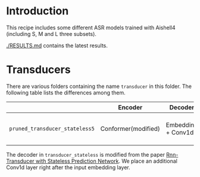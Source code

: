 
# Introduction

This recipe includes some different ASR models trained with Aishell4 (including S, M and L three subsets).

[./RESULTS.md](./RESULTS.md) contains the latest results.

# Transducers

There are various folders containing the name `transducer` in this folder.
The following table lists the differences among them.

|                                       | Encoder             | Decoder            | Comment                     |
|---------------------------------------|---------------------|--------------------|-----------------------------|
| `pruned_transducer_stateless5`        | Conformer(modified) | Embedding + Conv1d | Using k2 pruned RNN-T loss  |                      |

The decoder in `transducer_stateless` is modified from the paper
[Rnn-Transducer with Stateless Prediction Network](https://ieeexplore.ieee.org/document/9054419/).
We place an additional Conv1d layer right after the input embedding layer.
